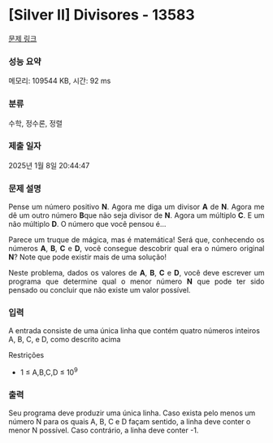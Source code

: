 # [Silver II] Divisores - 13583 

[문제 링크](https://www.acmicpc.net/problem/13583) 

### 성능 요약

메모리: 109544 KB, 시간: 92 ms

### 분류

수학, 정수론, 정렬

### 제출 일자

2025년 1월 8일 20:44:47

### 문제 설명

<p style="text-align:justify">Pense um número positivo <strong>N</strong>. Agora me diga um divisor <strong>A</strong> de <strong>N</strong>. Agora me dê um outro número <strong>B</strong>que não seja divisor de <strong>N</strong>. Agora um múltiplo <strong>C</strong>. E um não múltiplo <strong>D</strong>. O número que você pensou é...</p>

<p style="text-align:justify">Parece um truque de mágica, mas é matemática! Será que, conhecendo os números <strong>A</strong>, <strong>B</strong>, <strong>C</strong> e <strong>D</strong>, você consegue descobrir qual era o número original <strong>N</strong>? Note que pode existir mais de uma solução!</p>

<p style="text-align:justify">Neste problema, dados os valores de <strong>A</strong>, <strong>B</strong>, <strong>C</strong> e <strong>D</strong>, você deve escrever um programa que determine qual o menor número <strong>N</strong> que pode ter sido pensado ou concluir que não existe um valor possível.</p>

### 입력 

 <p>A entrada consiste de uma única linha que contém quatro números inteiros A, B, C, e D, como descrito acima</p>

<p>Restrições</p>

<ul>
	<li>1 ≤ A,B,C,D ≤ 10<sup>9</sup></li>
</ul>

### 출력 

 <p>Seu programa deve produzir uma única linha. Caso exista pelo menos um número N para os quais A, B, C e D façam sentido, a linha deve conter o menor N possível. Caso contrário, a linha deve conter -1.</p>

